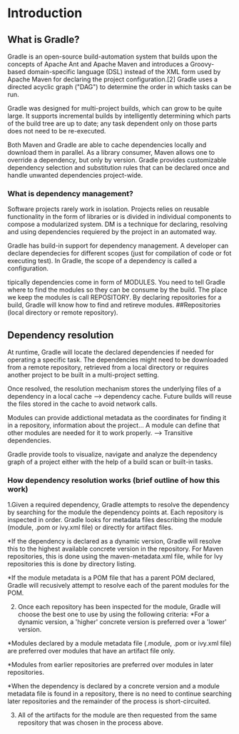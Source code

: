 # **Introduction** 

## What is Gradle?

Gradle is an open-source build-automation system that builds upon the concepts of Apache Ant and Apache Maven and introduces a Groovy-based domain-specific language (DSL) instead of the XML form used by Apache Maven for declaring the project configuration.[2] Gradle uses a directed acyclic graph ("DAG") to determine the order in which tasks can be run.

Gradle was designed for multi-project builds, which can grow to be quite large. It supports incremental builds by intelligently determining which parts of the build tree are up to date; any task dependent only on those parts does not need to be re-executed.

Both Maven and Gradle are able to cache dependencies locally and download them in parallel. As a library consumer, Maven allows one to override a dependency, but only by version. Gradle provides customizable dependency selection and substitution rules that can be declared once and handle unwanted dependencies project-wide.

### What is dependency management?

Software projects rarely work in isolation. Projects relies on reusable functionality in the form of libraries or is divided in individual components to compose a modularized system. DM is a technique for declaring, resolving and using dependencies requiered by the project in an automated way. 

Gradle has build-in support for dependency management. A developer can declare dependecies for different scopes (just for compilation of code or fot executing test). In Gradle, the scope of a dependency is called a configuration.

tipically dependencies come in form of MODULES. You need to tell Gradle where to find the modules so they can be consume by the build. The place we keep the modules is call REPOSITORY. By declaring repositories for a build, Gradle will know how to find and retireve modules. ##Repositories (local directory or remote repository).

## Dependency resolution 

At runtime, Gradle will locate the declared dependencies if needed for operating a specific task. The dependencies might need to be downloaded from a remote repository, retrieved from a local directory or requires another project to be built in a multi-project setting. 

Once resolved, the resolution mechanism stores the underlying files of a dependency in a local cache --> dependency cache. Future builds will reuse the files stored in the cache to avoid network calls. 

Modules can provide addictional metadata as the coordinates for finding it in a repository, information about the project... A module can define that other modules are needed for it to work properly. --> Transitive dependencies. 

Gradle provide tools to visualize, navigate and analyze the dependency graph of a project either with the help of a build scan or built-in tasks.

### How dependency resolution works (brief outline of how this work)

1.Given a required dependency, Gradle attempts to resolve the dependency by searching for the module the dependency points at. Each repository is inspected in order. Gradle looks for metadata files describing the module (module, .pom or ivy.xml file) or directly for artifact files. 

  *If the dependency is declared as a dynamic version, Gradle will resolve this to the highest available concrete version in the repository. For Maven repositories, this is done using the maven-metadata.xml file, while for Ivy repositories this is done by directory listing.
  
   *If the module metadata is a POM file that has a parent POM declared, Gradle will recusively attempt to resolve each of the parent modules for the POM.
    
2. Once each repository has been inspected for the module, Gradle will choose the best one to use by using the following criteria: 
  *For a dynamic version, a 'higher' concrete version is preferred over a 'lower' version.
  
  *Modules declared by a module metadata file (.module, .pom or ivy.xml file) are preferred over modules that have an artifact file only.
  
  *Modules from earlier repositories are preferred over modules in later repositories.
  
  *When the dependency is declared by a concrete version and a module metadata file is found in a repository, there is no need to continue searching later repositories and the remainder of the process is short-circuited.

3. All of the artifacts for the module are then requested from the same repository that was chosen in the process above.






